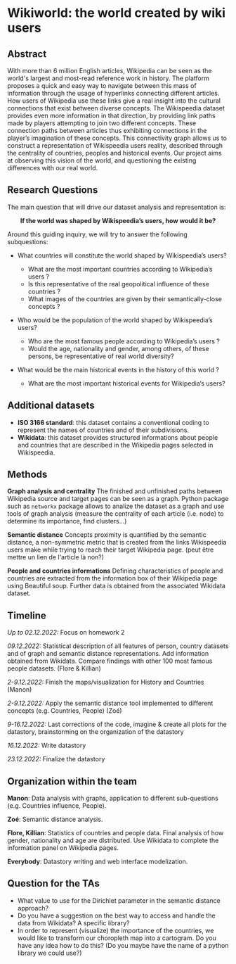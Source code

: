 # Wikiworld: the world created by wiki users

## Abstract

With more than 6 million English articles, Wikipedia can be seen as the world's largest and most-read reference work in history. The platform proposes a quick and easy way to navigate between this mass of information through the usage of hyperlinks connecting different articles. How users of Wikipedia use these links give a real insight into the cultural connections that exist between diverse concepts. The Wikispeedia dataset provides even more information in that direction, by providing link paths made by players attempting to join two different concepts. These connection paths between articles thus exhibiting connections in the player’s imagination of these concepts. This connectivity graph allows us to construct a representation of Wikispeedia users reality, described through the centrality of countries, peoples and historical events. Our project aims at observing this vision of the world, and questioning the existing differences with our real world.

## Research Questions

The main question that will drive our dataset analysis and representation is:

<p align="center">
<strong>If the world was shaped by Wikispeedia’s users, how would it be?</strong>
</p>

Around this guiding inquiry, we will try to answer the following subquestions:

- What countries will constitute the world shaped by Wikispeedia’s users?
    - What are the most important countries according to Wikipedia’s users ?
    - Is this representative of the real geopolitical influence of these countries ?
    - What images of the countries are given by their semantically-close concepts ?

- Who would be the population of the world shaped by Wikispeedia’s users?
    - Who are the most famous people according to Wikipedia’s users ?
    - Would the age, nationality and gender, among others, of these persons, be representative of real world diversity?

- What would be the main historical events in the history of this world ?
    - What are the most important historical events for Wikipedia’s users?

## Additional datasets
- **ISO 3166 standard**: this dataset contains a conventional coding to represent the names of countries and of their subdivisions.
- **Wikidata**: this dataset provides structured informations about people and countries that are described in the Wikipedia pages selected in Wikispeedia.

## Methods
**Graph analysis and centrality**
The finished and unfinished paths between Wikipedia source and target pages can be seen as a graph. Python package such as `networkx` package allows to analize the dataset as a graph and use tools of graph analysis (measure the centrality of each article (i.e. node) to determine its importance, find clusters...)

**Semantic distance**
Concepts proximity is quantified by the semantic distance, a non-symmetric metric that is created from the links Wikispeedia users make while trying to reach their target Wikipedia page. (peut être mettre un lien de l'article là non?)

**People and countries informations**
Defining characteristics of people and countries are extracted from the information box of their Wikipedia page using Beautiful soup. Further data is obtained from the associated Wikidata dataset.


## Timeline

*Up to 02.12.2022:* Focus on homework 2

*09.12.2022:* Statistical description of all features of person, country datasets and of graph and semantic distance representations. Add information obtained from Wikidata. Compare findings with other 100 most famous people datasets. (Flore & Killian)

*2-9.12.2022:* Finish the maps/visualization for History and Countries (Manon)

*2-9.12.2022:* Apply the semantic distance tool implemented to different concepts (e.g. Countries, People) (Zoé)

*9-16.12.2022:* Last corrections of the code, imagine & create all plots for the datastory, brainstorming on the organization of the datastory

*16.12.2022:* Write datastory

*23.12.2022:* Finalize the datastory

## Organization within the team

**Manon**: Data analysis with graphs, application to different sub-questions (e.g. Countries influence, People).

**Zoé**: Semantic distance analysis.

**Flore, Killian**: Statistics of countries and people data. Final analysis of how gender, nationality and age are distributed. Use Wikidata to complete the information panel on Wikipedia pages.

**Everybody**: Datastory writing and web interface modelization.

## Question for the TAs

- What value to use for the Dirichlet parameter in the semantic distance approach?
- Do you have a suggestion on the best way to access and handle the data from Wikidata? A specific library? 
- In order to represent (visualize) the importance of the countries, we would like to transform our choropleth map into a cartogram. Do you have any idea how to do this? (Do you maybe have the name of a python library we could use?)

